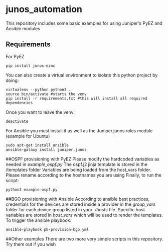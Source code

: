 # junos_automation
This repository includes some basic examples for using Juniper's PyEZ and Ansible modules

## Requirements
For PyEZ
```
pip install junos-eznc
```
You can also create a virtual environment to isolate this python project by doing:

```
virtualenv --python python3 .
source bin/activate #starts the venv
pip install -r requirements.txt #this will install all required dependencies
```
Once you want to leave the venv:
```
deactivate
```
For Ansible you must install it as well as the Juniper.junos roles module
(example for Ubuntu)
```
sudo apt-get install ansible
ansible-galaxy install juniper.junos
```

##OSPF provisioning with PyEZ
Please modify the hardcoded variables as needed in *example_ospf.py*
The ospf.j2 jinja template is stored in the /templates folder
Variables are being loaded from the host_vars folder. Please rename according to the hostnames you are using
Finally, to run the script:
```
python3 example-ospf.py
```

##BGO provisioning with Ansible
According to ansible best practices, credentials for the devices are stored inside a provider in the *group_vars* folder for each device group listed in your *./hosts* file.
Specific host variables are stored in *host_vars* which will be used to render the templates.
To trigger the ansible playbook:
```
ansible-playbook pb-provision-bgp.yml
```

##Other examples
There are two more very simple scripts in this repository. Try them out if you wish
